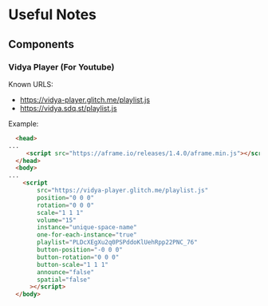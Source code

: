 # Useful Notes

## Components

### Vidya Player (For Youtube)

Known URLS:

* https://vidya-player.glitch.me/playlist.js
* https://vidya.sdq.st/playlist.js

Example:

```html
  <head>
...
     <script src="https://aframe.io/releases/1.4.0/aframe.min.js"></script>
  </head>
  <body>
...
    <script
        src="https://vidya-player.glitch.me/playlist.js"
        position="0 0 0"
        rotation="0 0 0"
        scale="1 1 1"
        volume="15"
        instance="unique-space-name"
        one-for-each-instance="true"
        playlist="PLDcXEgXu2q0PSPddoKlUehRpp22PNC_76"
        button-position="-0 0 0"
        button-rotation="0 0 0" 
        button-scale="1 1 1"
        announce="false" 
        spatial="false"
      ></script>
  </body>
```

